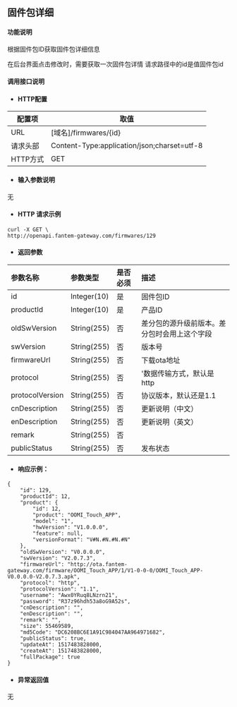 ## 固件包详细

#### 功能说明
根据固件包ID获取固件包详细信息

在后台界面点击修改时，需要获取一次固件包详情
请求路径中的id是值固件包id

#### 调用接口说明

* #### HTTP配置

| 配置项 | 取值 |
| --- | --- |
| URL | \[域名\]/firmwares/{id}|
| 请求头部 | Content-Type:application/json;charset=utf-8 |
| HTTP方式 | GET |

* #### 输入参数说明
无

* #### HTTP 请求示例


```
curl -X GET \
http://openapi.fantem-gateway.com/firmwares/129
```



* #### 返回参数

| 参数名称 | 参数类型 | 是否必须 | 描述 |
| :--- | :--- | :--- | :--- |
| id | Integer\(10\) | 是 | 固件包ID |
| productId | Integer\(10\) | 是 | 产品ID |
| oldSwVersion | String\(255\) | 否 | 差分包的源升级前版本。差分包时会用上这个字段 |
| swVersion | String\(255\) | 否 | 版本号 |
| firmwareUrl | String\(255\) | 否 | 下载ota地址 |
| protocol | String\(255\) | 否 | '数据传输方式，默认是http |
| protocolVersion | String\(255\) | 否 | 协议版本，默认还是1.1 |
| cnDescription | String\(255\) | 否 | 更新说明（中文） |
| enDescription | String\(255\) | 否 | 更新说明（英文） |
| remark | String\(255\) | 否 |  |
| publicStatus | String\(255\) | 否 | 发布状态 |




* #### 响应示例：



```
{
	"id": 129,
	"productId": 12,
	"product": {
		"id": 12,
		"product": "OOMI_Touch_APP",
		"model": "1",
		"hwVersion": "V1.0.0.0",
		"feature": null,
		"versionFormat": "V#N.#N.#N.#N"
	},
	"oldSwVersion": "V0.0.0.0",
	"swVersion": "V2.0.7.3",
	"firmwareUrl": "http://ota.fantem-gateway.com/firmware/OOMI_Touch_APP/1/V1-0-0-0/OOMI_Touch_APP-V0.0.0.0-V2.0.7.3.apk",
	"protocol": "http",
	"protocolVersion": "1.1",
	"username": "Awx0YRuq8LNzrn21",
	"password": "R37z96hdh53a8oG9A52s",
	"cnDescription": "",
	"enDescription": "",
	"remark": "",
	"size": 55469589,
	"md5Code": "DC6208BC6E1A91C984047AA964971682",
	"publicStatus": true,
	"updateAt": 1517483828000,
	"createAt": 1517483828000,
	"fullPackage": true
}
```



* #### 异常返回值

无



